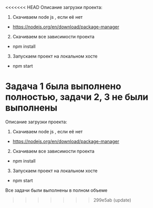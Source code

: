 <<<<<<< HEAD
Описание загрузки проекта:

1. Скачиваем node js , если её нет

- https://nodejs.org/en/download/package-manager

2. Скачиваем все зависимости проекта

- npm install

3.  Запускаем проект на локальном хосте

- npm start

Задача 1 была выполнено полностью, задачи 2, 3 не были выполнены
=======
Описание загрузки проекта:

1. Скачиваем node js , если её нет

- https://nodejs.org/en/download/package-manager

2. Скачиваем все зависимости проекта

- npm install

3.  Запускаем проект на локальном хосте

- npm start

Все задачи были выполнены в полном объеме
>>>>>>> 299e5ab (update)
